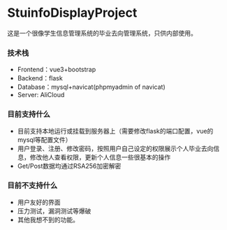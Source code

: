# StuinfoDisplayProject

这是一个很像学生信息管理系统的毕业去向管理系统，只供内部使用。

### 技术栈

- Frontend：vue3+bootstrap
- Backend：flask
- Database：mysql+navicat(phpmyadmin of navicat)
- Server: AliCloud

### 目前支持什么

- 目前支持本地运行或挂载到服务器上（需要修改flask的端口配置，vue的mysql等配置文件）
- 用户登录、注册、修改密码，按照用户自己设定的权限展示个人毕业去向信息，修改他人查看权限，更新个人信息一些很基本的操作
- Get/Post数据均通过RSA256加密解密

### 目前不支持什么

- 用户友好的界面
- 压力测试，漏洞测试等爆破
- 其他我想不到的功能。
